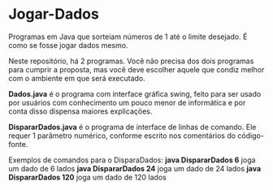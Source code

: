 # Jogar-Dados
Programas em Java que sorteiam números de 1 até o limite desejado. É como se fosse jogar dados mesmo.

Neste repositório, há 2 programas. Você não precisa dos dois programas para cumprir a proposta, mas você deve escolher aquele que condiz melhor com o ambiente em que será executado.

<b>Dados.java</b> é o programa com interface gráfica swing, feito para ser usado por usuários com conhecimento um pouco menor de informática e por conta disso dispensa maiores explicações. 

<b>DispararDados.java</b> é o programa de interface de linhas de comando. Ele requer 1 parâmetro numérico, conforme escrito nos comentários do código-fonte. 

Exemplos de comandos para o DisparaDados:
  <b>java DispararDados 6</b> joga um dado de 6 lados
  <b>java DispararDados 24</b> joga um dado de 24 lados
  <b>java DispararDados 120</b> joga um dado de 120 lados
